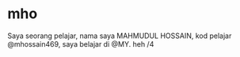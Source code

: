 # mho
Saya seorang pelajar, nama saya MAHMUDUL HOSSAIN, kod pelajar @mhossain469, saya belajar di @MY. heh
/4
